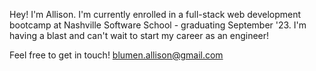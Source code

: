 Hey! I'm Allison. I'm currently enrolled in a full-stack web development bootcamp at Nashville Software School - graduating September '23. I'm having a blast and can't wait to start my career as an engineer! 

Feel free to get in touch! blumen.allison@gmail.com

<!---
allison-blumenthal/allison-blumenthal is a ✨ special ✨ repository because its `README.md` (this file) appears on your GitHub profile.
You can click the Preview link to take a look at your changes.
--->
